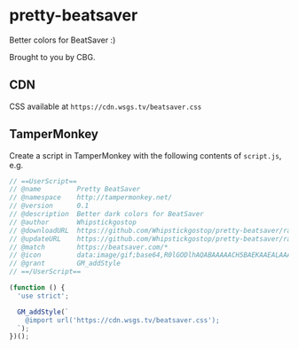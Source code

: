 # pretty-beatsaver
Better colors for BeatSaver :)

Brought to you by CBG.

## CDN
CSS available at `https://cdn.wsgs.tv/beatsaver.css`

## TamperMonkey
Create a script in TamperMonkey with the following contents of `script.js`, e.g.

```js
// ==UserScript==
// @name         Pretty BeatSaver
// @namespace    http://tampermonkey.net/
// @version      0.1
// @description  Better dark colors for BeatSaver
// @author       Whipstickgostop
// @downloadURL  https://github.com/Whipstickgostop/pretty-beatsaver/raw/main/script.js
// @updateURL    https://github.com/Whipstickgostop/pretty-beatsaver/raw/main/script.js
// @match        https://beatsaver.com/*
// @icon         data:image/gif;base64,R0lGODlhAQABAAAAACH5BAEKAAEALAAAAAABAAEAAAICTAEAOw==
// @grant        GM_addStyle
// ==/UserScript==

(function () {
  'use strict';

  GM_addStyle(`
    @import url('https://cdn.wsgs.tv/beatsaver.css');
  `);
})();
```